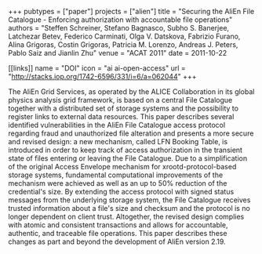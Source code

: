 +++
pubtypes = ["paper"]
projects = ["alien"]
title = "Securing the AliEn File Catalogue - Enforcing authorization with accountable file operations"
authors = "Steffen Schreiner, Stefano Bagnasco, Subho S. Banerjee, Latchezar Betev, Federico Carminati, Olga V. Datskova, Fabrizio Furano, Alina Grigoras, Costin Grigoras, Patricia M. Lorenzo, Andreas J. Peters, Pablo Saiz and Jianlin Zhu"
venue = "ACAT 2011"
date = 2011-10-22

[[links]]
  name = "DOI"
  icon = "ai ai-open-access"
  url = "http://stacks.iop.org/1742-6596/331/i=6/a=062044"
+++

The AliEn Grid Services, as operated by the ALICE Collaboration in its global physics analysis grid
framework, is based on a central File Catalogue together with a distributed set of storage systems
and the possibility to register links to external data resources. This paper describes several
identified vulnerabilities in the AliEn File Catalogue access protocol regarding fraud and
unauthorized file alteration and presents a more secure and revised design: a new mechanism, called
LFN Booking Table, is introduced in order to keep track of access authorization in the transient
state of files entering or leaving the File Catalogue. Due to a simplification of the original
Access Envelope mechanism for xrootd-protocol-based storage systems, fundamental computational
improvements of the mechanism were achieved as well as an up to 50% reduction of the credential's
size. By extending the access protocol with signed status messages from the underlying storage
system, the File Catalogue receives trusted information about a file's size and checksum and the
protocol is no longer dependent on client trust. Altogether, the revised design complies with atomic
and consistent transactions and allows for accountable, authentic, and traceable file operations.
This paper describes these changes as part and beyond the development of AliEn version 2.19.
